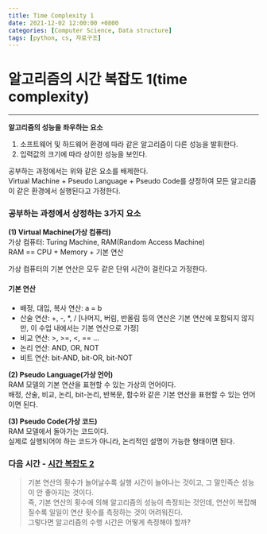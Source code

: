 ```yaml
---
title: Time Complexity 1
date: 2021-12-02 12:00:00 +0800
categories: [Computer Science, Data structure]
tags: [python, cs, 자료구조]
---
```

# 알고리즘의 시간 복잡도 1(time complexity)
---
__알고리즘의 성능을 좌우하는 요소__   
1. 소프트웨어 및 하드웨어 환경에 따라 같은 알고리즘이 다른 성능을 발휘한다.
2. 입력값의 크기에 따라 상이한 성능을 보인다.
   
공부하는 과정에서는 위와 같은 요소를 배제한다.   
Virtual Machine + Pseudo Language + Pseudo Code를 상정하여 모든 알고리즘이 같은 환경에서 실행된다고 가정한다.   
   
### 공부하는 과정에서 상정하는 3가지 요소   
__(1) Virtual Machine(가상 컴퓨터)__   
가상 컴퓨터: Turing Machine, RAM(Random Access Machine)   
RAM == CPU + Memory + 기본 연산   
   
가상 컴퓨터의 기본 연산은 모두 같은 단위 시간이 걸린다고 가정한다.   
    
#### 기본 연산   
* 배정, 대입, 복사 연산: a = b
* 산술 연산: +, -, *, / [나머지, 버림, 반올림 등의 연산은 기본 연산에 포함되지 않지만, 이 수업 내에서는 기본 연산으로 가정]
* 비교 연산: >, >=, <, == ...
* 논리 연산: AND, OR, NOT
* 비트 연산: bit-AND, bit-OR, bit-NOT
   
__(2) Pseudo Language(가상 언어)__   
RAM 모델의 기본 연산을 표현할 수 있는 가상의 언어이다.   
배정, 산술, 비교, 논리, bit-논리, 반복문, 함수와 같은 기본 연산을 표현할 수 있는 언어이면 된다.   
   
__(3) Pseudo Code(가상 코드)__   
RAM 모델에서 돌아가는 코드이다.   
실제로 실행되어야 하는 코드가 아니라, 논리적인 설명이 가능한 형태이면 된다.   
   
   
### 다음 시간 - [시간 복잡도 2](https://parkhanyoung.github.io/posts/TimeComplexity2/)   
>기본 연산의 횟수가 늘어날수록 실행 시간이 늘어나는 것이고, 그 말인즉슨 성능이 안 좋아지는 것이다.   
>즉, 기본 연산의 횟수에 의해 알고리즘의 성능이 측정되는 것인데, 연산이 복잡해질수록 일일이 연산 횟수를 측정하는 것이 어려워진다.   
>그렇다면 알고리즘의 수행 시간은 어떻게 측정해야 할까?   